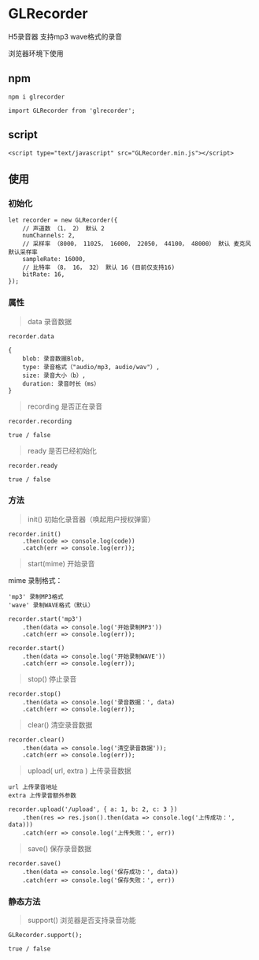 # GLRecorder
H5录音器 支持mp3 wave格式的录音

浏览器环境下使用

## npm
```
npm i glrecorder

import GLRecorder from 'glrecorder';
```

## script
```
<script type="text/javascript" src="GLRecorder.min.js"></script>
```

## 使用

### 初始化
```
let recorder = new GLRecorder({
    // 声道数 （1， 2） 默认 2
    numChannels: 2,
    // 采样率 （8000， 11025， 16000， 22050， 44100， 48000） 默认 麦克风默认采样率
    sampleRate: 16000,
    // 比特率 （8， 16， 32） 默认 16 (目前仅支持16)
    bitRate: 16,
});
```

### 属性
> data 录音数据

    recorder.data 

    { 
        blob: 录音数据Blob, 
        type: 录音格式（"audio/mp3, audio/wav"）, 
        size: 录音大小（b）, 
        duration: 录音时长（ms） 
    }

> recording 是否正在录音

    recorder.recording

    true / false

> ready 是否已经初始化

    recorder.ready

    true / false

### 方法
> init() 初始化录音器（唤起用户授权弹窗）
```
recorder.init()
    .then(code => console.log(code))
    .catch(err => console.log(err));
```

> start(mime) 开始录音

 mime 录制格式：

    'mp3' 录制MP3格式
    'wave' 录制WAVE格式（默认）
```
recorder.start('mp3')
    .then(data => console.log('开始录制MP3'))
    .catch(err => console.log(err));

recorder.start()
    .then(data => console.log('开始录制WAVE'))
    .catch(err => console.log(err));
```

> stop() 停止录音
```
recorder.stop()
    .then(data => console.log('录音数据：', data)
    .catch(err => console.log(err));
```

> clear() 清空录音数据
```
recorder.clear()
    .then(data => console.log('清空录音数据'));
    .catch(err => console.log(err));
```

> upload( url, extra ) 上传录音数据

    url 上传录音地址
    extra 上传录音额外参数
```
recorder.upload('/upload', { a: 1, b: 2, c: 3 })
    .then(res => res.json().then(data => console.log('上传成功：', data)))
    .catch(err => console.log('上传失败：', err))
```
> save() 保存录音数据
```
recorder.save()
    .then(data => console.log('保存成功：', data))
    .catch(err => console.log('保存失败：', err))
```

### 静态方法
> support() 浏览器是否支持录音功能

    GLRecorder.support();

    true / false